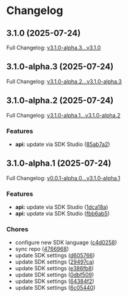 # Changelog

## 3.1.0 (2025-07-24)

Full Changelog: [v3.1.0-alpha.3...v3.1.0](https://github.com/WorqHat/worqhat-python-sdk/compare/v3.1.0-alpha.3...v3.1.0)

## 3.1.0-alpha.3 (2025-07-24)

Full Changelog: [v3.1.0-alpha.2...v3.1.0-alpha.3](https://github.com/WorqHat/worqhat-python-sdk/compare/v3.1.0-alpha.2...v3.1.0-alpha.3)

## 3.1.0-alpha.2 (2025-07-24)

Full Changelog: [v3.1.0-alpha.1...v3.1.0-alpha.2](https://github.com/WorqHat/worqhat-python-sdk/compare/v3.1.0-alpha.1...v3.1.0-alpha.2)

### Features

* **api:** update via SDK Studio ([85ab7a2](https://github.com/WorqHat/worqhat-python-sdk/commit/85ab7a2e5c871ed5921ef6044c0f9926b939948d))

## 3.1.0-alpha.1 (2025-07-24)

Full Changelog: [v0.0.1-alpha.0...v3.1.0-alpha.1](https://github.com/WorqHat/worqhat-python-sdk/compare/v0.0.1-alpha.0...v3.1.0-alpha.1)

### Features

* **api:** update via SDK Studio ([1dca18a](https://github.com/WorqHat/worqhat-python-sdk/commit/1dca18acf452a7cc35c6e541d69b8a31ac90d29a))
* **api:** update via SDK Studio ([fbb6ab5](https://github.com/WorqHat/worqhat-python-sdk/commit/fbb6ab5d66c30d8ee3bd9328eab85304efd42614))


### Chores

* configure new SDK language ([c4d0258](https://github.com/WorqHat/worqhat-python-sdk/commit/c4d0258ea522088e0f6181228d1f04a64230b2d7))
* sync repo ([4766968](https://github.com/WorqHat/worqhat-python-sdk/commit/476696875aa8f142f588c4f016fa8110a0ec4e08))
* update SDK settings ([d605766](https://github.com/WorqHat/worqhat-python-sdk/commit/d605766da0d10451b716cbf715c96e6b4ccf90b9))
* update SDK settings ([29497ca](https://github.com/WorqHat/worqhat-python-sdk/commit/29497ca3d7fc8232a9b0cc0fb70cb963c4624b33))
* update SDK settings ([e386fb8](https://github.com/WorqHat/worqhat-python-sdk/commit/e386fb86761c1ef06bd99b5a85b2fd6710d17737))
* update SDK settings ([0dbf509](https://github.com/WorqHat/worqhat-python-sdk/commit/0dbf5097e700966f2546ea967d0669eae280dbb9))
* update SDK settings ([64384f2](https://github.com/WorqHat/worqhat-python-sdk/commit/64384f2c7f05b7a54d89881791857068c10f1250))
* update SDK settings ([6c05440](https://github.com/WorqHat/worqhat-python-sdk/commit/6c05440a6f753841abdac7153f9bc0cb7688f7d9))
